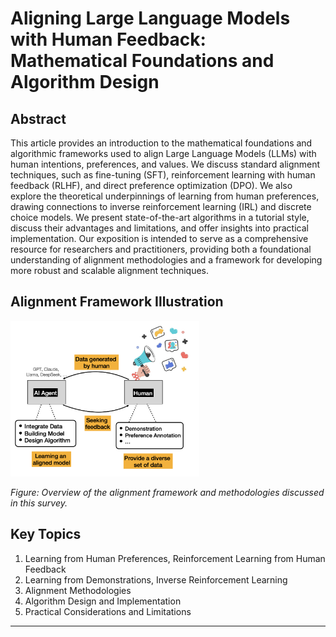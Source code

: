 # Aligning Large Language Models with Human Feedback: Mathematical Foundations and Algorithm Design

## Abstract

This article provides an introduction to the mathematical foundations and algorithmic frameworks used to align Large Language Models (LLMs) with human intentions, preferences, and values. We discuss standard alignment techniques, such as fine-tuning (SFT), reinforcement learning with human feedback (RLHF), and direct preference optimization (DPO). We also explore the theoretical underpinnings of learning from human preferences, drawing connections to inverse reinforcement learning (IRL) and discrete choice models. We present state-of-the-art algorithms in a tutorial style, discuss their advantages and limitations, and offer insights into practical implementation. Our exposition is intended to serve as a comprehensive resource for researchers and practitioners, providing both a foundational understanding of alignment methodologies and a framework for developing more robust and scalable alignment techniques.

## Alignment Framework Illustration

<img src="./images/illustration.png" alt="Alignment Illustration" width="60%">

*Figure: Overview of the alignment framework and methodologies discussed in this survey.*

## Key Topics

1. Learning from Human Preferences, Reinforcement Learning from Human Feedback
2. Learning from Demonstrations, Inverse Reinforcement Learning
3. Alignment Methodologies
4. Algorithm Design and Implementation
5. Practical Considerations and Limitations

---
